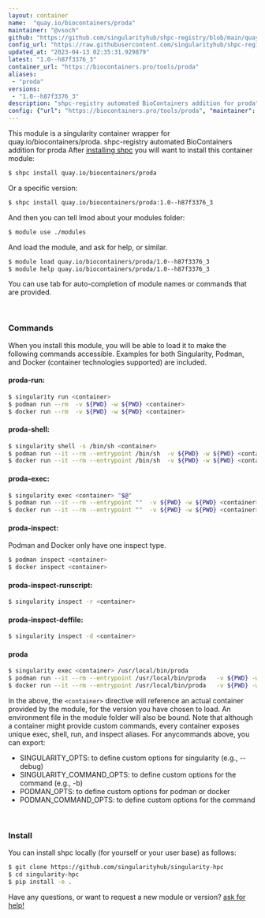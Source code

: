 ```yaml
---
layout: container
name:  "quay.io/biocontainers/proda"
maintainer: "@vsoch"
github: "https://github.com/singularityhub/shpc-registry/blob/main/quay.io/biocontainers/proda/container.yaml"
config_url: "https://raw.githubusercontent.com/singularityhub/shpc-registry/main/quay.io/biocontainers/proda/container.yaml"
updated_at: "2023-04-13 02:35:31.929879"
latest: "1.0--h87f3376_3"
container_url: "https://biocontainers.pro/tools/proda"
aliases:
 - "proda"
versions:
 - "1.0--h87f3376_3"
description: "shpc-registry automated BioContainers addition for proda"
config: {"url": "https://biocontainers.pro/tools/proda", "maintainer": "@vsoch", "description": "shpc-registry automated BioContainers addition for proda", "latest": {"1.0--h87f3376_3": "sha256:b4788dd0b42ed61d31a252d006ceaafa5c37c3f987ff4d2f552cfd633cad6677"}, "tags": {"1.0--h87f3376_3": "sha256:b4788dd0b42ed61d31a252d006ceaafa5c37c3f987ff4d2f552cfd633cad6677"}, "docker": "quay.io/biocontainers/proda", "aliases": {"proda": "/usr/local/bin/proda"}}
---
```


This module is a singularity container wrapper for quay.io/biocontainers/proda.
shpc-registry automated BioContainers addition for proda
After [installing shpc](#install) you will want to install this container module:


```bash
$ shpc install quay.io/biocontainers/proda
```

Or a specific version:

```bash
$ shpc install quay.io/biocontainers/proda:1.0--h87f3376_3
```

And then you can tell lmod about your modules folder:

```bash
$ module use ./modules
```

And load the module, and ask for help, or similar.

```bash
$ module load quay.io/biocontainers/proda/1.0--h87f3376_3
$ module help quay.io/biocontainers/proda/1.0--h87f3376_3
```

You can use tab for auto-completion of module names or commands that are provided.

<br>

### Commands

When you install this module, you will be able to load it to make the following commands accessible.
Examples for both Singularity, Podman, and Docker (container technologies supported) are included.

#### proda-run:

```bash
$ singularity run <container>
$ podman run --rm  -v ${PWD} -w ${PWD} <container>
$ docker run --rm  -v ${PWD} -w ${PWD} <container>
```

#### proda-shell:

```bash
$ singularity shell -s /bin/sh <container>
$ podman run --it --rm --entrypoint /bin/sh  -v ${PWD} -w ${PWD} <container>
$ docker run --it --rm --entrypoint /bin/sh  -v ${PWD} -w ${PWD} <container>
```

#### proda-exec:

```bash
$ singularity exec <container> "$@"
$ podman run --it --rm --entrypoint ""  -v ${PWD} -w ${PWD} <container> "$@"
$ docker run --it --rm --entrypoint ""  -v ${PWD} -w ${PWD} <container> "$@"
```

#### proda-inspect:

Podman and Docker only have one inspect type.

```bash
$ podman inspect <container>
$ docker inspect <container>
```

#### proda-inspect-runscript:

```bash
$ singularity inspect -r <container>
```

#### proda-inspect-deffile:

```bash
$ singularity inspect -d <container>
```


#### proda

```bash
$ singularity exec <container> /usr/local/bin/proda
$ podman run --it --rm --entrypoint /usr/local/bin/proda   -v ${PWD} -w ${PWD} <container> -c " $@"
$ docker run --it --rm --entrypoint /usr/local/bin/proda   -v ${PWD} -w ${PWD} <container> -c " $@"
```



In the above, the `<container>` directive will reference an actual container provided
by the module, for the version you have chosen to load. An environment file in the
module folder will also be bound. Note that although a container
might provide custom commands, every container exposes unique exec, shell, run, and
inspect aliases. For anycommands above, you can export:

 - SINGULARITY_OPTS: to define custom options for singularity (e.g., --debug)
 - SINGULARITY_COMMAND_OPTS: to define custom options for the command (e.g., -b)
 - PODMAN_OPTS: to define custom options for podman or docker
 - PODMAN_COMMAND_OPTS: to define custom options for the command

<br>

### Install

You can install shpc locally (for yourself or your user base) as follows:

```bash
$ git clone https://github.com/singularityhub/singularity-hpc
$ cd singularity-hpc
$ pip install -e .
```

Have any questions, or want to request a new module or version? [ask for help!](https://github.com/singularityhub/singularity-hpc/issues)